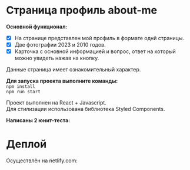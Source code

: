 # Страница профиль about-me

**Основной функционал:**

- [x] На странице представлен мой профиль в формате однй страницы.
- [x] Две фотографии 2023 и 2010 годов.
- [x] Карточка с основной информацией и вопрос, ответ на который можно увидеть нажав на кнопку.

Данные страница имеет ознакомительный характер.

**Для запуска проекта выполните команды:**<br>
`npm install`<br>
`npm run start`

Проект выполнен на React + Javascript.<br>
Для стилизации использована библиотека Styled Components.<br>

**Написаны 2 юнит-теста:**

# Деплой
Осуществлён на netlify.com:<br>

